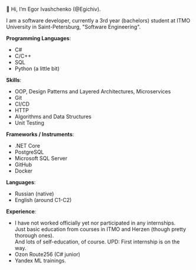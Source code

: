 👋 Hi, I’m Egor Ivashchenko (@Egichiv).

I am a software developer, currently a 3rd year (bachelors) student at ITMO University in Saint-Petersburg, "Software Engineering".<br>

**Programming Languages**:
- C#
- C/C++
- SQL
- Python (a little bit)

**Skills**:
- OOP, Design Patterns and Layered Architectures, Microservices
- Git
- CI/CD
- HTTP
- Algorithms and Data Structures
- Unit Testing

**Frameworks / Instruments**:
- .NET Core
- PostgreSQL
- Microsoft SQL Server
- GitHub
- Docker

**Languages**:
- Russian (native)
- English (around C1-C2)

**Experience**:
- I have not worked officially yet nor participated in any internships.<br>
Just basic education from courses in ITMO and Herzen (though pretty thorough ones).<br>
And lots of self-education, of course.
UPD: First internship is on the way.
- Ozon Route256 (C# junior)
- Yandex ML trainings.
